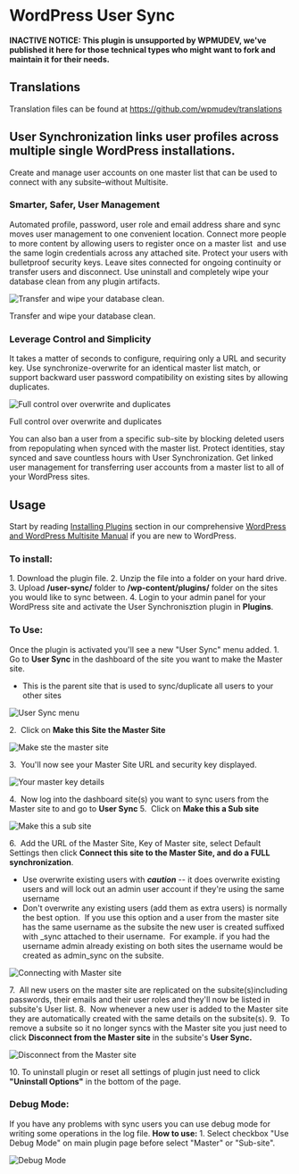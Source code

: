 # WordPress User Sync

**INACTIVE NOTICE: This plugin is unsupported by WPMUDEV, we've published it here for those technical types who might want to fork and maintain it for their needs.**

## Translations

Translation files can be found at https://github.com/wpmudev/translations

## User Synchronization links user profiles across multiple single WordPress installations.

Create and manage user accounts on one master list that can be used to connect with any subsite–without Multisite.

### Smarter, Safer, User Management

Automated profile, password, user role and email address share and sync moves user management to one convenient location. Connect more people to more content by allowing users to register once on a master list  and use the same login credentials across any attached site. Protect your users with bulletproof security keys. Leave sites connected for ongoing continuity or transfer users and disconnect. Use uninstall and completely wipe your database clean from any plugin artifacts. 

![Transfer and wipe your database clean.](http://premium.wpmudev.org/wp-content/uploads/2011/04/uninstall.jpg)

 Transfer and wipe your database clean.

### Leverage Control and Simplicity

It takes a matter of seconds to configure, requiring only a URL and security key. Use synchronize-overwrite for an identical master list match, or support backward user password compatibility on existing sites by allowing duplicates. 

![Full control over overwrite and duplicates](http://premium.wpmudev.org/wp-content/uploads/2011/04/sync-list.jpg)

 Full control over overwrite and duplicates

 You can also ban a user from a specific sub-site by blocking deleted users from repopulating when synced with the master list. Protect identities, stay synced and save countless hours with User Synchronization. Get linked user management for transferring user accounts from a master list to all of your WordPress sites.

## Usage

Start by reading [Installing Plugins](https://premium.wpmudev.org/wpmu-manual/installing-regular-plugins-on-wpmu/) section in our comprehensive [WordPress and WordPress Multisite Manual](https://premium.wpmudev.org/wpmu-manual/) if you are new to WordPress.

### To install:

1. Download the plugin file. 2\. Unzip the file into a folder on your hard drive. 3\. Upload **/user-sync/** folder to **/wp-content/plugins/** folder on the sites you would like to sync between. 4\. Login to your admin panel for your WordPress site and activate the User Synchronisztion plugin in **Plugins**.

### To Use:

Once the plugin is activated you'll see a new "User Sync" menu added. 1.  Go to **User Sync** in the dashboard of the site you want to make the Master site.

*   This is the parent site that is used to sync/duplicate all users to your other sites

![User Sync menu](https://premium.wpmudev.org/wp-content/uploads/2011/09/sync_menu01.png)

2.  Click on **Make this Site the Master Site** 

![Make ste the master site](https://premium.wpmudev.org/wp-content/uploads/2011/04/sync64.jpg)

 3.  You'll now see your Master Site URL and security key displayed. 

![Your master key details](https://premium.wpmudev.org/wp-content/uploads/2011/04/mastersitekey.jpg)

 4.  Now log into the dashboard site(s) you want to sync users from the Master site to and go to **User Sync** 5.  Click on **Make this a Sub site** 

![Make this a sub site](https://premium.wpmudev.org/wp-content/uploads/2011/04/sync65.jpg)

 6.  Add the URL of the Master Site, Key of Master site, select Default Settings then click **Connect this site to the Master Site, and do a FULL synchronization**.

*   Use overwrite existing users with _**caution**_ -- it does overwrite existing users and will lock out an admin user account if they're using the same username
*   Don't overwrite any existing users (add them as extra users) is normally the best option.  If you use this option and a user from the master site has the same username as the subsite the new user is created suffixed with _sync attached to their username.  For example. if you had the username admin already existing on both sites the username would be created as admin_sync on the subsite.

![Connecting with Master site](https://premium.wpmudev.org/wp-content/uploads/2011/09/sync_connect.png)

 7.  All new users on the master site are replicated on the subsite(s)including passwords, their emails and their user roles and they'll now be listed in subsite's User list. 8.  Now whenever a new user is added to the Master site they are automatically created with the same details on the subsite(s). 9.  To remove a subsite so it no longer syncs with the Master site you just need to click **Disconnect from the Master site** in the subsite's **User Sync.** 

![Disconnect from the Master site](https://premium.wpmudev.org/wp-content/uploads/2011/09/sync_discon.png)

 10\. To uninstall plugin or reset all settings of plugin just need to click **"Uninstall Options"** in the bottom of the page.

### Debug Mode:

If you have any problems with sync users you can use debug mode for writing some operations in the log file. **How to use:** 1\. Select checkbox "Use Debug Mode" on main plugin page before select "Master" or "Sub-site". 

![Debug Mode](https://premium.wpmudev.org/wp-content/uploads/2011/09/sync_debug.png)
